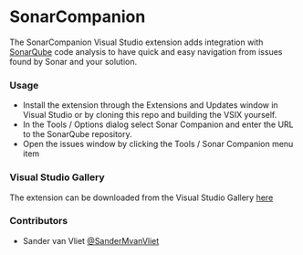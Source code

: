 SonarCompanion
==============

The SonarCompanion Visual Studio extension adds integration with [SonarQube](http://sonarqube.org) code analysis to have quick and easy navigation
from issues found by Sonar and your solution.

### Usage
- Install the extension through the Extensions and Updates window in Visual Studio or by cloning this repo and building the VSIX yourself.
- In the Tools / Options dialog select Sonar Companion and enter the URL to the SonarQube repository.
- Open the issues window by clicking the Tools / Sonar Companion menu item

### Visual Studio Gallery
The extension can be downloaded from the Visual Studio Gallery [here](http://visualstudiogallery.msdn.microsoft.com/c55ea298-2ecd-4f35-b483-34e2184cc4fb)

### Contributors
- Sander van Vliet [@SanderMvanVliet](http://twitter.com/SanderMvanVliet)
